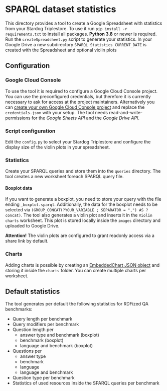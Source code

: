 # SPARQL dataset statistics
This directory provides a tool to create a Google Spreadsheet with statistics from 
your Stardog Triplestore. To use it run `pip install -r requirements.txt` to install
all packages. **Python 3.8** or newer is required. Run the `createSpreadsheet.py`
script to generate your statistics. In your Google Drive a new subdirectory
`SPARQL Statistics CURRENT_DATE` is created with the Spreadsheet and optional violin
plots

## Configuration
### Google Cloud Console
To use the tool it is required to configure a Google Cloud Console project. You can use
the preconfigured credentials, but therefore it is currently necessary to ask for 
access at the project maintainers. Alternatively you can [create your own Google Cloud
Console project](https://developers.google.com/workspace/guides/get-started?hl=en) 
and replace the `credentials.json` with your setup. The tool needs 
read-and-write-permissions for the *Google Sheets API* and the *Google Drive API*.

### Script configuration
Edit the `config.py` to select your Stardog Triplestore and configure the display size
of the violin plots in your spreadsheet.

### Statistics
Create your SPARQL queries and store them into the `queries` directory. The tool
creates a new worksheet foreach SPARQL query file.

#### Boxplot data
If you want to generate a boxplot, you need to store your query with the file
ending `_boxplot.sparql`. Additionally, the data for the boxplot needs to be
selected via `(GROUP_CONCAT(?YOUR_VARIABLE ; SEPARATOR = ",") AS ?concat)`.
The tool also generates a violin plot and inserts it in the `Violin charts` worksheet.
This plot is stored locally inside the `images` directory and uploaded to Google 
Drive.

**Attention!** The violin plots are configured to grant readonly access via a share 
link by default.

### Charts
Adding charts is possible by creating an [EmbeddedChart JSON object](https://developers.google.com/sheets/api/reference/rest/v4/spreadsheets/charts#embeddedchart)
and storing it inside the `charts` folder. You can create multiple charts per 
worksheet.

## Default statistics
The tool generates per default the following statistics for RDFized QA benchmarks:

* Query length per benchmark
* Query modifiers per benchmark
* Question length per 
  * answer type and benchmark (boxplot)
  * benchmark (boxplot)
  * language and benchmark (boxplot)
* Questions per 
  * answer type
  * benchmark
  * language
  * language and benchmark
* Question type per benchmark
* Statistics of used resources inside the SPARQL queries per benchmark
